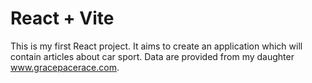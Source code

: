 # React + Vite

This is my first React project. It aims to create an application which will contain articles about car sport. Data are provided from my daughter www.gracepacerace.com.
